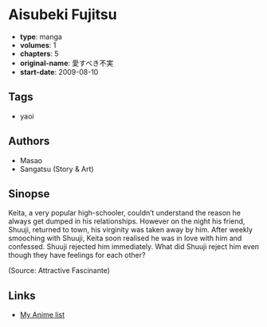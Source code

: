 # Aisubeki Fujitsu

-   **type**: manga
-   **volumes**: 1
-   **chapters**: 5
-   **original-name**: 愛すべき不実
-   **start-date**: 2009-08-10

## Tags

-   yaoi

## Authors

-   Masao
-   Sangatsu (Story & Art)

## Sinopse

Keita, a very popular high-schooler, couldn’t understand the reason he always get dumped in his relationships. However on the night his friend, Shuuji, returned to town, his virginity was taken away by him. After weekly smooching with Shuuji, Keita soon realised he was in love with him and confessed. Shuuji rejected him immediately. What did Shuuji reject him even though they have feelings for each other?

(Source: Attractive Fascinante)

## Links

-   [My Anime list](https://myanimelist.net/manga/17127/Aisubeki_Fujitsu)

